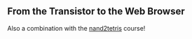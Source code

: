 ## From the Transistor to the Web Browser

Also a combination with the [nand2tetris](https://www.nand2tetris.org) course!
